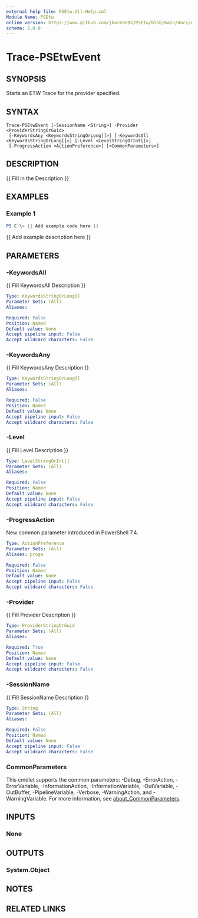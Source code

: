 ```yaml
---
external help file: PSEtw.dll-Help.xml
Module Name: PSEtw
online version: https://www.github.com/jborean93/PSEtw/blob/main/docs/en-US/Trace-PSEtwEvent.md
schema: 2.0.0
---
```


# Trace-PSEtwEvent

## SYNOPSIS
Starts an ETW Trace for the provider specified.

## SYNTAX

```
Trace-PSEtwEvent [-SessionName <String>] -Provider <ProviderStringOrGuid>
 [-KeywordsAny <KeywordsStringOrLong[]>] [-KeywordsAll <KeywordsStringOrLong[]>] [-Level <LevelStringOrInt[]>]
 [-ProgressAction <ActionPreference>] [<CommonParameters>]
```

## DESCRIPTION
{{ Fill in the Description }}

## EXAMPLES

### Example 1
```powershell
PS C:\> {{ Add example code here }}
```

{{ Add example description here }}

## PARAMETERS

### -KeywordsAll
{{ Fill KeywordsAll Description }}

```yaml
Type: KeywordsStringOrLong[]
Parameter Sets: (All)
Aliases:

Required: False
Position: Named
Default value: None
Accept pipeline input: False
Accept wildcard characters: False
```

### -KeywordsAny
{{ Fill KeywordsAny Description }}

```yaml
Type: KeywordsStringOrLong[]
Parameter Sets: (All)
Aliases:

Required: False
Position: Named
Default value: None
Accept pipeline input: False
Accept wildcard characters: False
```

### -Level
{{ Fill Level Description }}

```yaml
Type: LevelStringOrInt[]
Parameter Sets: (All)
Aliases:

Required: False
Position: Named
Default value: None
Accept pipeline input: False
Accept wildcard characters: False
```

### -ProgressAction
New common parameter introduced in PowerShell 7.4.

```yaml
Type: ActionPreference
Parameter Sets: (All)
Aliases: proga

Required: False
Position: Named
Default value: None
Accept pipeline input: False
Accept wildcard characters: False
```

### -Provider
{{ Fill Provider Description }}

```yaml
Type: ProviderStringOrGuid
Parameter Sets: (All)
Aliases:

Required: True
Position: Named
Default value: None
Accept pipeline input: False
Accept wildcard characters: False
```

### -SessionName
{{ Fill SessionName Description }}

```yaml
Type: String
Parameter Sets: (All)
Aliases:

Required: False
Position: Named
Default value: None
Accept pipeline input: False
Accept wildcard characters: False
```

### CommonParameters
This cmdlet supports the common parameters: -Debug, -ErrorAction, -ErrorVariable, -InformationAction, -InformationVariable, -OutVariable, -OutBuffer, -PipelineVariable, -Verbose, -WarningAction, and -WarningVariable. For more information, see [about_CommonParameters](http://go.microsoft.com/fwlink/?LinkID=113216).

## INPUTS

### None
## OUTPUTS

### System.Object
## NOTES

## RELATED LINKS
